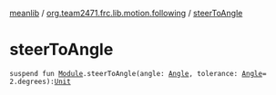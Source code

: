 [meanlib](../index.md) / [org.team2471.frc.lib.motion.following](index.md) / [steerToAngle](./steer-to-angle.md)

# steerToAngle

`suspend fun `[`Module`](-swerve-drive/-module/index.md)`.steerToAngle(angle: `[`Angle`](../org.team2471.frc.lib.units/-angle/index.md)`, tolerance: `[`Angle`](../org.team2471.frc.lib.units/-angle/index.md)` = 2.degrees): `[`Unit`](https://kotlinlang.org/api/latest/jvm/stdlib/kotlin/-unit/index.html)